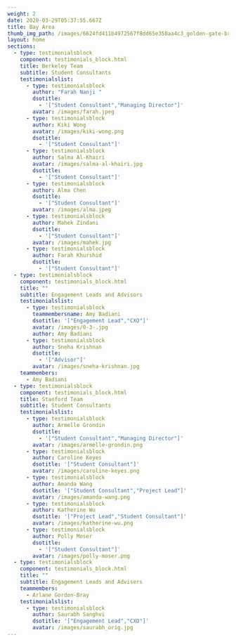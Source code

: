 ```yaml
---
weight: 2
date: 2020-03-29T05:37:55.667Z
title: Bay Area
thumb_img_path: /images/6624fd411b4972567f8dd65e350aa4c3_golden-gate-bridge-graphics-svg-dxf-eps-png-cdr-ai-pdf-vector-art-_1500-1500.jpeg
layout: home
sections:
  - type: testimonialsblock
    component: testimonials_block.html
    title: Berkeley Team
    subtitle: Student Consultants
    testimonialslist:
      - type: testimonialsblock
        author: "Farah Nanji "
        dsotitle:
          - '["Student Consultant","Managing Director"]'
        avatar: /images/farah.jpeg
      - type: testimonialsblock
        author: Kiki Wong
        avatar: /images/kiki-wong.png
        dsotitle:
          - '["Student Consultant"]'
      - type: testimonialsblock
        author: Salma Al-Khairi
        avatar: /images/salma-al-khairi.jpg
        dsotitle:
          - '["Student Consultant"]'
      - type: testimonialsblock
        author: Alma Chen
        dsotitle:
          - '["Student Consultant"]'
        avatar: /images/alma.jpeg
      - type: testimonialsblock
        author: Mahek Zindani
        dsotitle:
          - '["Student Consultant"]'
        avatar: /images/mahek.jpg
      - type: testimonialsblock
        author: Farah Khurshid
        dsotitle:
          - '["Student Consultant"]'
  - type: testimonialsblock
    component: testimonials_block.html
    title: ""
    subtitle: Engagement Leads and Advisors
    testimonialslist:
      - type: testimonialsblock
        teammembersname: Amy Badiani
        dsotitle: '["Engagement Lead","CXO"]'
        avatar: /images/0-3-.jpg
        author: Amy Badiani
      - type: testimonialsblock
        author: Sneha Krishnan
        dsotitle:
          - '["Advisor"]'
        avatar: /images/sneha-krishnan.jpg
    teammembers:
      - Amy Badiani
  - type: testimonialsblock
    component: testimonials_block.html
    title: Stanford Team
    subtitle: Student Consultants
    testimonialslist:
      - type: testimonialsblock
        author: Armelle Grondin
        dsotitle:
          - '["Student Consultant","Managing Director"]'
        avatar: /images/armelle-grondin.png
      - type: testimonialsblock
        author: Caroline Keyes
        dsotitle: '["Student Consultant"]'
        avatar: /images/caroline-keyes.png
      - type: testimonialsblock
        author: Amanda Wang
        dsotitle: '["Student Consultant","Project Lead"]'
        avatar: /images/amanda-wang.png
      - type: testimonialsblock
        author: Katherine Wu
        dsotitle: '["Project Lead","Student Consultant"]'
        avatar: /images/katherine-wu.png
      - type: testimonialsblock
        author: Polly Moser
        dsotitle:
          - '["Student Consultant"]'
        avatar: /images/polly-moser.png
  - type: testimonialsblock
    component: testimonials_block.html
    title: ""
    subtitle: Engagement Leads and Advisers
    teammembers:
      - Arlane Gordon-Bray
    testimonialslist:
      - type: testimonialsblock
        author: Saurabh Sanghvi
        dsotitle: '["Engagement Lead","CXO"]'
        avatar: /images/saurabh_orig.jpg
---
```


